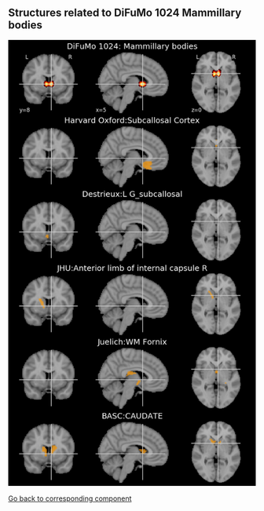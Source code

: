 


## Structures related to DiFuMo 1024 Mammillary bodies

![145](145.jpg "Structures related to DiFuMo 1024 Mammillary bodies")

[Go back to corresponding component](https://parietal-inria.github.io/DiFuMo/1024/html/145.html)